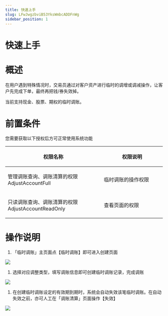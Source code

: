 ```yaml
---
title: 快速上手
slug: LFwJwgzbviB53YksWmbcADDFnWg
sidebar_position: 1
---
```



# 快速上手

# 概述

在用户遇到特殊情况时，交易员通过对客户资产进行临时的调增或调减操作，让客户先完成下单，最终再把钱/券失效掉。

当前支持现金、股票、期权的临时调账。

# 前置条件

您需要获取以下授权后方可正常使用系统功能

<table header_row="1">
<colgroup>
<col width="437"/>
<col width="393"/>
</colgroup>
<thead>
<tr><th><p>权限名称</p></th><th><p>权限说明</p></th></tr>
</thead>
<tbody>
<tr><td><p>管理调账查询、调账清算的权限<br/>AdjustAccountFull</p></td><td><p>临时调账的操作权限</p></td></tr>
<tr><td><p>只读调账查询、调账清算的权限<br/>AdjustAccountReadOnly</p></td><td><p>查看页面的权限</p></td></tr>
</tbody>
</table>

# 操作说明

1. 「临时调账」主页面点【临时调账】即可进入创建页面

<img src="/assets/Us7hbzneKognr0xyeO2cWNAlnPh.png" src-width="3746" src-height="1874" align="center"/>

1. 选择对应调整类型，填写调账信息即可创建临时调账记录，完成调账

<img src="/assets/R6npbqxStoHWsYxTAEoclcJXnSe.png" src-width="3314" src-height="1928" align="center"/>

1. 在创建临时调账设定的有效期到期时，系统会自动失效该笔临时调账。在自动失效之前，亦可人工在「调账清算」页面操作【失效】

<img src="/assets/VbFkbxOlnoLF3JxKnivcSNQinDc.png" src-width="3818" src-height="1960" align="center"/>

